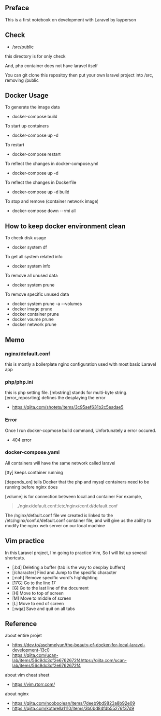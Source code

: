 ## Preface
This is a first notebook on development with Laravel by layperson

## Check

- /src/public

this directory is for only check 

And, php container does not have laravel itself

You can git clone this repositoy then put your own laravel project into /src, removing /public

## Docker Usage

To generate the image data

- docker-compose build

To start up containers

- docker-compose up -d

To restart

- docker-compose restart

To reflect the changes in docker-compose.yml

- docker-compose up -d

To reflect the changes in Dockerfile

- docker-compose up -d build

To stop and remove (container network image)

- docker-compose down --rmi all

## How to keep docker environment clean

To check disk usage

- docker system df

To get all system related info

- docker system info

To remove all unused data

- docker system prune

To remove specific unused data

- docker system prune -a --volumes
- docker image prune
- docker container prune
- docker voume prune
- docker network prune



## Memo

### nginx/default.conf

this is mostly a boilerplate nginx configuration used with most basic Laravel app

### php/php.ini

this is php setting file.
[mbstring] stands for multi-byte string.
[error\_reposrting] defines the desplaying the error
- https://qiita.com/shotets/items/3c95aef631b2c5eadae5

### Error

Once I run docker-copmose build command, Unfortunately a error occured.

- 404 error

### docker-compose.yaml

All containers will have the same network called laravel

[tty] keeps container running

[depends\_on] tells Docker that the php and mysql containers need to be running before nginx does

[volume] is for connection between local and container
For example,

> ./nginx/default.conf:/etc/nginx/conf.d/default.conf

The /nginx/default.conf file we created is linked to the /etc/nginx/conf.d/default.conf container file, and will give us the ability to modify the nginx web server on our local machine


## Vim practice

In this Laravel project, I'm going to practice Vim, So I will list up several shortcuts.

- [:bd] Deleting a buffer (tab is the way to desplay buffers)
- [/character] Find and Jump to the specific character
- [:noh] Remove specific word's highlighting
- [17G] Go to the line 17
- [G] Go to the last line of the document
- [H] Move to top of screen
- [M] Move to middle of screen
- [L] Move to end of screen
- [:wqa] Save and quit on all tabs


## Reference

about entire projet
- https://dev.to/aschmelyun/the-beauty-of-docker-for-local-laravel-development-13c0
- https://qiita.com/ucan-lab/items/56c9dc3cf2e6762672f4https://qiita.com/ucan-lab/items/56c9dc3cf2e6762672f4

about vim cheat sheet
- https://vim.rtorr.com/

about nginx
- https://qiita.com/nooboolean/items/7deeb9bd9823a8b92e09
- https://qiita.com/kotarella1110/items/3b0bd84fdb55276f37d9

